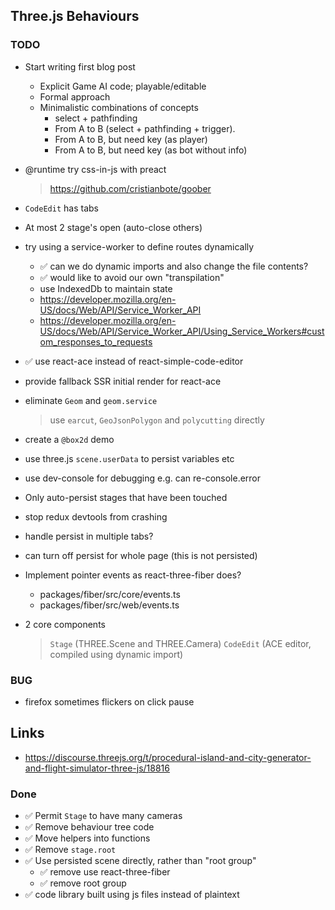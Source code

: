 ## Three.js Behaviours

### TODO

- Start writing first blog post
  - Explicit Game AI code; playable/editable
  - Formal approach
  - Minimalistic combinations of concepts
    - select + pathfinding
    - From A to B (select + pathfinding + trigger).
    - From A to B, but need key (as player)
    - From A to B, but need key (as bot without info)

- @runtime try css-in-js with preact
  > https://github.com/cristianbote/goober

- `CodeEdit` has tabs
- At most 2 stage's open (auto-close others)

- try using a service-worker to define routes dynamically
  - ✅ can we do dynamic imports and also change the file contents?
  - ✅ would like to avoid our own "transpilation"
  - use IndexedDb to maintain state
  - https://developer.mozilla.org/en-US/docs/Web/API/Service_Worker_API
  - https://developer.mozilla.org/en-US/docs/Web/API/Service_Worker_API/Using_Service_Workers#custom_responses_to_requests


- ✅ use react-ace instead of react-simple-code-editor
- provide fallback SSR initial render for react-ace

- eliminate `Geom` and `geom.service`
  > use `earcut`, `GeoJsonPolygon` and `polycutting` directly

- create a `@box2d` demo
- use three.js `scene.userData` to persist variables etc
- use dev-console for debugging e.g. can re-console.error

- Only auto-persist stages that have been touched
- stop redux devtools from crashing
- handle persist in multiple tabs?
- can turn off persist for whole page (this is not persisted)
- Implement pointer events as react-three-fiber does?
  - packages/fiber/src/core/events.ts
  - packages/fiber/src/web/events.ts

- 2 core components
  > `Stage` (THREE.Scene and THREE.Camera)
  > `CodeEdit` (ACE editor, compiled using dynamic import)

### BUG

- firefox sometimes flickers on click pause

## Links

- https://discourse.threejs.org/t/procedural-island-and-city-generator-and-flight-simulator-three-js/18816

### Done

- ✅ Permit `Stage` to have many cameras
- ✅ Remove behaviour tree code
- ✅ Move helpers into functions
- ✅ Remove `stage.root`
- ✅ Use persisted scene directly, rather than "root group"
  - ✅ remove use react-three-fiber
  - ✅ remove root group
- ✅ code library built using js files instead of plaintext
